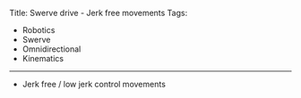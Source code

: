 Title: Swerve drive - Jerk free movements
Tags:

- Robotics
- Swerve
- Omnidirectional
- Kinematics

---

- Jerk free / low jerk control movements
